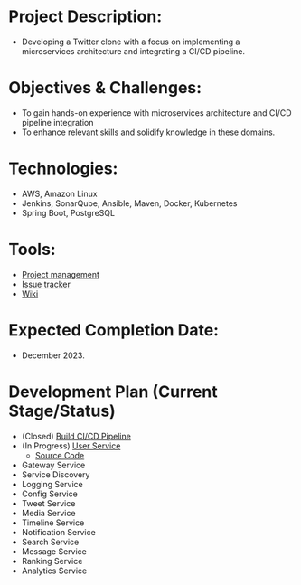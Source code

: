 # Project Description:
- Developing a Twitter clone with a focus on implementing a microservices architecture and integrating a CI/CD pipeline.

# Objectives & Challenges:
- To gain hands-on experience with microservices architecture and CI/CD pipeline integration
- To enhance relevant skills and solidify knowledge in these domains.

# Technologies:
- AWS, Amazon Linux
- Jenkins, SonarQube, Ansible, Maven, Docker, Kubernetes
- Spring Boot, PostgreSQL 

# Tools:
- [Project management](https://github.com/users/jamongx/projects/3)
- [Issue tracker](https://github.com/jamongx/twitter-clone/issues)
- [Wiki](https://github.com/jamongx/twitter-clone/wiki)

# Expected Completion Date:
- December 2023.

# Development Plan (Current Stage/Status)
- (Closed) [Build CI/CD Pipeline](https://github.com/jamongx/twitter-clone/wiki#build-cicd-pipeline)
- (In Progress) [User Service](https://github.com/jamongx/twitter-clone/wiki/user-service)
  - [Source Code](https://github.com/jamongx/twitter-clone-user-service)
- Gateway Service
- Service Discovery
- Logging Service
- Config Service
- Tweet Service
- Media Service
- Timeline Service
- Notification Service
- Search Service
- Message Service
- Ranking Service
- Analytics Service
